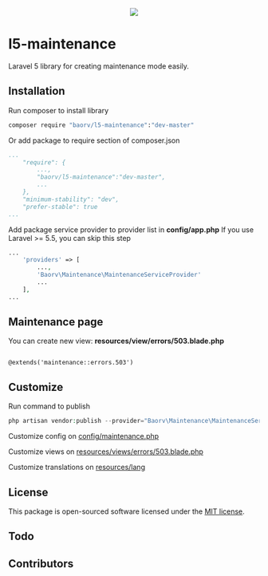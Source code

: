 <p align="center"><img src="https://laravel.com/assets/img/components/logo-laravel.svg"></p>

# l5-maintenance 

Laravel 5 library for creating maintenance mode easily.

## Installation

Run composer to install library

```bash
composer require "baorv/l5-maintenance":"dev-master"
``` 

Or add package to require section of composer.json

```yaml
...
    "require": {
        ...,
        "baorv/l5-maintenance":"dev-master",
        ...
    },
    "minimum-stability": "dev",
    "prefer-stable": true
...
```

Add package service provider to provider list in **config/app.php**
If you use Laravel >= 5.5, you can skip this step

```php
...
    'providers' => [
        ...,
        'Baorv\Maintenance\MaintenanceServiceProvider'
        ...
    ],
...
```

## Maintenance page

You can create new view: **resources/view/errors/503.blade.php**

```blade

@extends('maintenance::errors.503')

```

## Customize

Run command to publish

```php
php artisan vendor:publish --provider="Baorv\Maintenance\MaintenanceServiceProvider"

```

Customize config on [config/maintenance.php](config/maintenance.php)

Customize views on [resources/views/errors/503.blade.php](resources/views/errors/504.blade.php)

Customize translations on [resources/lang](resources/lang)

## License

This package is open-sourced software licensed under the [MIT license](https://opensource.org/licenses/MIT).

## Todo

## Contributors
